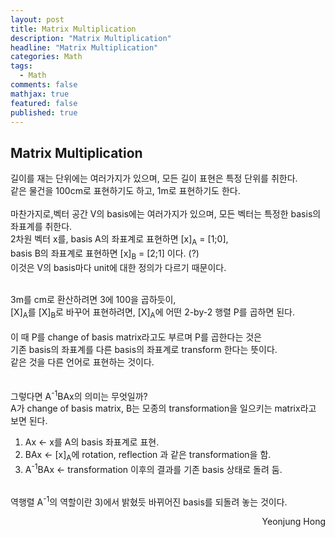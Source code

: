```yaml
---
layout: post
title: Matrix Multiplication
description: "Matrix Multiplication"
headline: "Matrix Multiplication"
categories: Math
tags: 
  - Math
comments: false
mathjax: true
featured: false
published: true
---
```


## Matrix Multiplication

길이를 재는 단위에는 여러가지가 있으며, 모든 길이 표현은 특정 단위를 취한다.<br>
같은 물건을 100cm로 표현하기도 하고, 1m로 표현하기도 한다. <br><br>
마찬가지로,벡터 공간 V의 basis에는 여러가지가 있으며, 모든 벡터는 특정한 basis의 좌표계를 취한다. <br>
2차원 벡터 x를, basis A의 좌표계로 표현하면 [x]<sub>A</sub> = [1;0],<br>
basis B의 좌표계로 표현하면 [x]<sub>B</sub> = [2;1] 이다. (?)<br>
이것은 V의 basis마다 unit에 대한 정의가 다르기 때문이다.<br><br>

3m를 cm로 환산하려면 3에 100을 곱하듯이,<br>
[X]<sub>A</sub>를 [X]<sub>B</sub>로 바꾸어 표현하려면, [X]<sub>A</sub>에 어떤 2-by-2 행렬 P를 곱하면 된다. <br><br>
이 때 P를 change of basis matrix라고도 부르며 P를 곱한다는 것은<br>
기존 basis의 좌표계를 다른 basis의 좌표계로 transform 한다는 뜻이다.<br>
같은 것을 다른 언어로 표현하는 것이다. <br><br><br>
그렇다면 A<sup>-1</sup>BAx의 의미는 무엇일까?<br>
A가 change of basis matrix, B는 모종의 transformation을 일으키는 matrix라고 보면 된다.<br>
1) Ax <- x를 A의 basis 좌표계로 표현. <br>
2) BAx <- [x]<sub>A</sub>에 rotation, reflection 과 같은 transformation을 함. <br>
3) A<sup>-1</sup>BAx <- transformation 이후의 결과를 기존 basis 상태로 돌려 둠.<br>
<br>
역행렬 A<sup>-1</sup>의 역할이란 3)에서 밝혔듯 바뀌어진 basis를 되돌려 놓는 것이다. 

	
	
	
<p align="right"> Yeonjung Hong <p>
